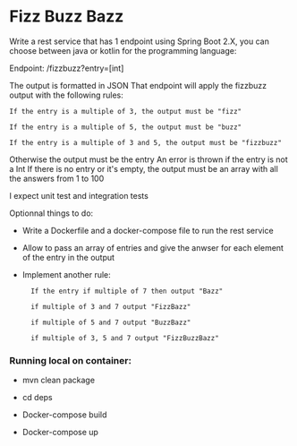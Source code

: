 # Fizz Buzz Bazz

Write a rest service that has 1 endpoint using Spring Boot 2.X, you can choose between java or kotlin for the programming language:

Endpoint: /fizzbuzz?entry=[int]

The output is formatted in JSON
That endpoint will apply the fizzbuzz output with the following rules:

    If the entry is a multiple of 3, the output must be "fizz"
    
    If the entry is a multiple of 5, the output must be "buzz"
    
    If the entry is a multiple of 3 and 5, the output must be "fizzbuzz"
    

Otherwise the output must be the entry
    An error is thrown if the entry is not a Int
    If there is no entry or it's empty, the output must be an array with all the answers from 1 to 100
 
I expect unit test and integration tests

Optionnal things to do:
- Write a Dockerfile and a docker-compose file to run the rest service
- Allow to pass an array of entries and give the anwser for each element of the entry in the output
- Implement another rule: 

        If the entry if multiple of 7 then output "Bazz"

        if multiple of 3 and 7 output "FizzBazz"

        if multiple of 5 and 7 output "BuzzBazz"

        if multiple of 3, 5 and 7 output "FizzBuzzBazz"


### Running local on container:

- mvn clean package

- cd deps
- Docker-compose build
- Docker-compose up
